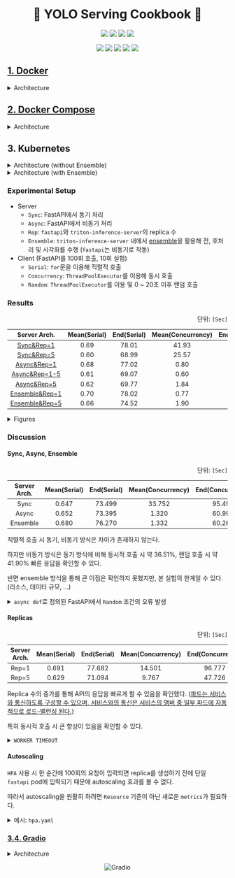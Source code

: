 <h1 align = "center">
    📸 YOLO Serving Cookbook 📸
</h1>

<p align = "center">
    <img src="https://img.shields.io/badge/Python-3766AB?style=flat-square&logo=Python&logoColor=white"/> <img src="https://img.shields.io/badge/OpenCV-5C3EE8?style=flat-square&logo=OpenCV&logoColor=white"/> <img src="https://img.shields.io/badge/FastAPI-009688?style=flat-square&logo=FastAPI&logoColor=white"/> <img src="https://img.shields.io/badge/Gradio-EE8332?style=flat-square&logo=Openlayers&logoColor=white"/>
</p>
<p align = "center">
    <img src="https://img.shields.io/badge/ONNX-005CED?style=flat-square&logo=ONNX&logoColor=white"/> <img src="https://img.shields.io/badge/Triton%20Inference%20Server-76B900?style=flat-square&logo=nvidia&logoColor=white"/> <img src="https://img.shields.io/badge/Docker-2496ED?style=flat-square&logo=Docker&logoColor=white"/> <img src="https://img.shields.io/badge/Kubernetes-326CE5?style=flat-square&logo=Kubernetes&logoColor=white"/> <img src="https://img.shields.io/badge/Traefik Proxy-24A1C1?style=flat-square&logo=Traefik Proxy&logoColor=white"/>
</p>

## [1. Docker](https://github.com/Zerohertz/YOLO-Serving/tree/1.Docker)

<details>
<summary>
Architecture
</summary>
<div align="center">
<img src="https://github.com/Zerohertz/Zerohertz/assets/42334717/16f71b10-e68a-4016-a87f-2a6fbb9946a9" alt="Docker" width="500"/>
</div>
</details>

## [2. Docker Compose](https://github.com/Zerohertz/YOLO-Serving/tree/2.Docker-Compose)

<details>
<summary>
Architecture
</summary>
<div align="center">
<img src="https://github.com/Zerohertz/Zerohertz/assets/42334717/e243f0c8-4ace-4a86-96e4-067066047dab" alt="Docker-Compose" width="700"/>
</div>
</details>

## 3. Kubernetes

<details>
<summary>
Architecture (without Ensemble)
</summary>

<table align="center">
<tr>
<td align="center">Number of Replicas = 1</td>
<td align="center">Number of Replicas = 5</td>
</tr>
<tr>
<td align="center"><img src="https://github.com/Zerohertz/Zerohertz/assets/42334717/e619da5f-015d-4c4d-bb4e-a717c7e5395c" alt="Kubernetes-Rep=1"/></td>
<td align="center"><img src="https://github.com/Zerohertz/Zerohertz/assets/42334717/571f781a-5842-45e9-9652-949c65c34efd" alt="Kubernetes-Rep=5"/></td>
</tr>
</table>

</details>

<details>
<summary>
Architecture (with Ensemble)
</summary>

<table align="center">
<tr>
<td align="center">Number of Replicas = 1</td>
<td align="center">Number of Replicas = 5</td>
</tr>
<tr>
<td align="center"><img src="https://github.com/Zerohertz/Zerohertz/assets/42334717/0292b7a6-3842-40b1-8b8c-c07ce2b2f0c9" alt="Kubernetes-Ensemble-Rep=1"/></td>
<td align="center"><img src="https://github.com/Zerohertz/Zerohertz/assets/42334717/ddba3515-6382-4b1c-9ab0-3e43dca83921" alt="Kubernetes-Ensemble-Rep=5"/></td>
</tr>
</table>

</details>

### Experimental Setup

+ Server
  + `Sync`: FastAPI에서 동기 처리
  + `Async`: FastAPI에서 비동기 처리
  + `Rep`: `fastapi`와 `triton-inference-server`의 replica 수
  + `Ensemble`: `triton-inference-server` 내에서 [ensemble](https://github.com/triton-inference-server/server/blob/main/docs/user_guide/architecture.md#ensemble-models)을 활용해 전, 후처리 및 시각화를 수행 (`fastapi`는 비동기로 작동)
+ Client (FastAPI를 100회 호출, 10회 실험)
  + `Serial`: `for`문을 이용해 직렬적 호출
  + `Concurrency`: `ThreadPoolExecutor`를 이용해 동시 호출
  + `Random`: `ThreadPoolExecutor`를 이용 및 0 ~ 20초 이후 랜덤 호출

### Results

<div align="right">단위: <code>[Sec]</code></div>

<div align="center">

|Server Arch.|Mean(Serial)|End(Serial)|Mean(Concurrency)|End(Concurrency)|Mean(Random)|End(Random)|
|:-:|:-:|:-:|:-:|:-:|:-:|:-:|
|[Sync&Rep=1](https://github.com/Zerohertz/YOLO-Serving/tree/3.Kubernetes-1.Sync)|0.69|78.01|41.93|129.61|40.05|128.63|
|[Sync&Rep=5](https://github.com/Zerohertz/YOLO-Serving/tree/3.Kubernetes-1.Sync)|0.60|68.99|25.57|61.38|26.88|81.69|
|[Async&Rep=1](https://github.com/Zerohertz/YOLO-Serving/tree/3.Kubernetes-2.Async)|0.68|77.02|0.80|82.22|0.78|80.34|
|[Async&Rep=1-5](https://github.com/Zerohertz/YOLO-Serving/tree/3.Kubernetes-2.Async)|0.61|69.07|0.60|62.11|-|-|
|[Async&Rep=5](https://github.com/Zerohertz/YOLO-Serving/tree/3.Kubernetes-2.Async)|0.62|69.77|1.84|39.77|1.91|41.84|
|[Ensemble&Rep=1](https://github.com/Zerohertz/YOLO-Serving/tree/3.Kubernetes-3.Ensemble)|0.70|78.02|0.77|78.50|-|-|
|[Ensemble&Rep=5](https://github.com/Zerohertz/YOLO-Serving/tree/3.Kubernetes-3.Ensemble)|0.66|74.52|1.90|42.03|-|-|

</div>

<details>
<summary>
Figures
</summary>

<table align="center">
<tr>
<td align="center"><img src="figures/EACH-SERIAL.png" alt="EACH-SERIAL"/></td>
<td align="center"><img src="figures/TOTAL-SERIAL.png" alt="TOTAL-SERIAL"/></td>
</tr>
</table>

<table align="center">
<tr>
<td align="center"><img src="figures/EACH-CONCURRENCY.png" alt="EACH-CONCURRENCY"/></td>
<td align="center"><img src="figures/EACH-CONCURRENCY-ASYNC.png" alt="EACH-CONCURRENCY-ASYNC"/></td>
</tr>
<tr>
<td colspan="2" align="center"><img src="figures/TOTAL-CONCURRENCY.png" alt="TOTAL-CONCURRENCY"/></td>
</tr>
</table>

<table align="center">
<tr>
<td align="center"><img src="figures/EACH-RANDOM.png" alt="EACH-RANDOM"/></td>
<td align="center"><img src="figures/TOTAL-RANDOM.png" alt="TOTAL-RANDOM"/></td>
</tr>
</table>

</details>

### Discussion

#### Sync, Async, Ensemble

<div align="right">단위: <code>[Sec]</code></div>

<div align="center">

|Server Arch.|Mean(Serial)|End(Serial)|Mean(Concurrency)|End(Concurrency)|Mean(Random)|End(Random)|
|:-:|:-:|:-:|:-:|:-:|:-:|:-:|
|Sync|0.647|73.499|33.752|95.496|33.460|105.160|
|Async|0.652|73.395|1.320|60.991|1.345|61.094|
|Ensemble|0.680|76.270|1.332|60.269|-|-|

</div>

직렬적 호출 시 동기, 비동기 방식은 차이가 존재하지 않는다.

하지만 비동기 방식은 동기 방식에 비해 동시적 호출 시 약 36.51%, 랜덤 호출 시 약 41.90% 빠른 응답을 확인할 수 있다.

반면 ensemble 방식을 통해 큰 이점은 확인하지 못했지만, 본 실험의 한계일 수 있다. (리소스, 데이터 규모, ...)

<details>
<summary>
<code>async def</code>로 정의된 FastAPI에서 <code>Random</code> 조건의 오류 발생
</summary>

```python
Traceback (most recent call last):
  File "anaconda3\lib\site-packages\requests\models.py", line 972, in json
    return complexjson.loads(self.text, kwargs)
  File "anaconda3\lib\site-packages\simplejson\__init__.py", line 514, in loads
    return _default_decoder.decode(s)
  File "anaconda3\lib\site-packages\simplejson\decoder.py", line 386, in decode
    obj, end = self.raw_decode(s)
  File "anaconda3\lib\site-packages\simplejson\decoder.py", line 416, in raw_decode
    return self.scan_once(s, idx=_w(s, idx).end())
simplejson.errors.JSONDecodeError: Expecting value: line 1 column 1 (char 0)

During handling of the above exception, another exception occurred:

Traceback (most recent call last):
  File "Downloads\curl.py", line 70, in <module>
    main(i)
  File "Downloads\curl.py", line 53, in main
    responses = list(
  File "anaconda3\lib\concurrent\futures\_base.py", line 609, in result_iterator
    yield fs.pop().result()
  File "anaconda3\lib\concurrent\futures\_base.py", line 439, in result
    return self.__get_result()
  File "anaconda3\lib\concurrent\futures\_base.py", line 391, in __get_result
    raise self._exception
  File "anaconda3\lib\concurrent\futures\thread.py", line 58, in run
    result = self.fn(*self.args, self.kwargs)
  File "Downloads\curl.py", line 24, in send_request
    res = response.json()
  File "anaconda3\lib\site-packages\requests\models.py", line 976, in json
    raise RequestsJSONDecodeError(e.msg, e.doc, e.pos)
requests.exceptions.JSONDecodeError: Expecting value: line 1 column 1 (char 0)
```

이는 `Random` 조건에서 발생하는 오류인데, `Concurrency` 조건에선 발생하지 않는게 이상하다.

모든 pod에 대해 로그가 남아있나 살펴봤지만 발견하지 못했다.

아마 비동기적으로 `triton-inference-server`의 service를 호출하다가 생긴 오류로 보인다.

> Chat GPT 선생님의 답변

FastAPI를 사용하면서 특정 패턴의 요청에서만 오류가 발생하는 경우, 다양한 원인이 있을 수 있습니다. 다음은 몇 가지 가능성에 대해 설명합니다:

1. 리소스 한계: 서버 또는 사용 중인 데이터베이스의 연결 수나 기타 리소스 한계에 도달할 수 있습니다. 한 순간에 100회 요청을 보낼 때, 각 요청이 빠르게 처리되어서 리소스가 빠르게 해제되면 문제가 없을 수 있습니다. 그러나 100회의 요청을 20초 동안 지속적으로 보낼 경우, 그 사이에 리소스가 해제되지 않아 문제가 발생할 수 있습니다.
2. 레이트 리밋팅: 일부 시스템은 짧은 시간 동안 너무 많은 요청을 처리하는 것을 방지하기 위해 레이트 리밋팅(rate limiting)을 사용합니다. 그렇기 때문에 20초 동안 꾸준히 요청을 보내면 제한에 걸릴 수 있습니다.
3. 메모리 문제: 요청이 누적되면서 서버의 메모리 사용량이 늘어날 수 있습니다. 만약 메모리가 부족하다면, 요청 처리 중에 에러가 발생할 수 있습니다.
4. 중복 요청 처리: 20초 동안 지속적으로 요청을 보낼 때, 이전 요청의 결과나 상태가 다음 요청의 처리에 영향을 줄 수 있습니다. 중복되는 요청이나 상태 변경이 원인이 될 수 있습니다.
5. 로깅 또는 모니터링 도구: 요청을 처리하는 동안 로그를 남기거나 모니터링 도구를 사용하는 경우, 요청 빈도가 높아지면 추가적인 부하가 발생할 수 있습니다.

+ 해결 방법
  + 로깅: 발생하는 오류의 로그를 확인하여 구체적인 원인을 파악합니다.
  + 프로파일링: 서버의 CPU, 메모리, 네트워크 사용량 등의 리소스 사용 상황을 모니터링하여 병목 현상이나 리소스 부족 문제를 파악합니다.
  + 테스팅: 서버에 요청을 보내는 다양한 시나리오를 테스트하여 문제의 원인을 파악합니다.

이러한 점검을 통해 문제의 원인을 파악하고 적절한 조치를 취할 수 있습니다.

</details>


#### Replicas

<div align="right">단위: <code>[Sec]</code></div>

<div align="center">

|Server Arch.|Mean(Serial)|End(Serial)|Mean(Concurrency)|End(Concurrency)|Mean(Random)|End(Random)|
|:-:|:-:|:-:|:-:|:-:|:-:|:-:|
|Rep=1|0.691|77.682|14.501|96.777|20.415|104.487|
|Rep=5|0.629|71.094|9.767|47.726|14.391|61.767|

</div>

Replica 수의 증가를 통해 API의 응답을 빠르게 할 수 있음을 확인했다. ([파드는 서비스와 통신하도록 구성할 수 있으며, 서비스와의 통신은 서비스의 맴버 중 일부 파드에 자동적으로 로드-밸런싱 된다.](https://kubernetes.io/ko/docs/tutorials/services/connect-applications-service/#%EC%84%9C%EB%B9%84%EC%8A%A4-%EC%83%9D%EC%84%B1%ED%95%98%EA%B8%B0))

특히 동시적 호출 시 큰 향상이 있음을 확인할 수 있다.

<details>
<summary>
<code>WORKER TIMEOUT</code>
</summary>

`fastapi`의 replica는 1개, `triton-inference-server`의 replica는 5개 일 때는 발생하지 않던 오류가 `fastapi`의 replica는 5개, `triton-inference-server`의 replica는 5개 일 때 아래와 같이 발생했다.

이것은 `"--timeout", "120"`을 `Dockerfile`에 추가하여 해결했다.

```bash
[1] [CRITICAL] WORKER TIMEOUT (pid:8)
[1] [WARNING] Worker with pid 8 was terminated due to signal 6
[379] [INFO] Booting worker with pid: 379
[379] [INFO] Started server process [379]
[379] [INFO] Waiting for application startup.
[379] [INFO] Application startup complete.
```

</details>

#### Autoscaling

`HPA` 사용 시 한 순간에 100회의 요청이 입력되면 replica를 생성하기 전에 단일 `fastapi` pod에 입력되기 때문에 autoscaling 효과를 볼 수 없다.

따라서 autoscaling을 원활히 하려면 `Resource` 기준이 아닌 새로운 `metrics`가 필요하다.

<details>
<summary>
예시: <code>hpa.yaml</code>
</summary>

```yaml
apiVersion: autoscaling/v2beta2
kind: HorizontalPodAutoscaler
metadata:
  name: triton-inference-server-hpa
spec:
  scaleTargetRef:
    apiVersion: apps/v1
    kind: Deployment
    name: triton-inference-server
  minReplicas: 1
  maxReplicas: 5
  metrics:
    - type: Resource
      resource:
        name: cpu
        target:
          type: Utilization
          averageUtilization: 80
    - type: Resource
      resource:
        name: memory
        target:
          type: Utilization
          averageUtilization: 80
---
apiVersion: autoscaling/v2beta2
kind: HorizontalPodAutoscaler
metadata:
  name: fastapi-hpa
spec:
  scaleTargetRef:
    apiVersion: apps/v1
    kind: Deployment
    name: fastapi
  minReplicas: 1
  maxReplicas: 5
  metrics:
    - type: Resource
      resource:
        name: cpu
        target:
          type: Utilization
          averageUtilization: 80
    - type: Resource
      resource:
        name: memory
        target:
          type: Utilization
          averageUtilization: 80
```

</details>

### [3.4. Gradio](https://github.com/Zerohertz/YOLO-Serving-Cookbook/tree/3.Kubernetes-4.Gradio)


<details>
<summary>
Architecture
</summary>
<div align="center">

![](https://github.com/Zerohertz/YOLO-Serving-Cookbook/assets/42334717/fa647b85-9716-4fd8-933a-bb92ebbda62f)

</div>
</details>


<div align="center">

![Gradio](https://github.com/Zerohertz/Zerohertz/assets/42334717/816ec0eb-7ba4-49d4-8302-6a720aba91d4)

</div>
